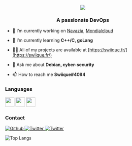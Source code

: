 
<p align="center">
  <img src="https://readme-typing-svg.herokuapp.com?color=%238AA6F7&size=30&lines=Hello%2C+I'm+Swiique;Stupid+French+Devops)">
</p>
<h3 align="center">A passionate DevOps</h3>

- 🔭 I’m currently working on [Navazia](https://navazia.fr),  [Mondialcloud](https://discord.gg/E7GyyVguKq)

- 🌱 I’m currently learning **C++/C, goLang**

- 👨‍💻 All of my projects are available at [https://swiique.fr/](https://swiique.fr/)

- 💬 Ask me about **Debian, cyber-security**

- 📫 How to reach me **Swiique#4094**




### Languages
<p align="left"> 

  <img height="30" src="https://img.shields.io/badge/Java-ED8B00?style=for-the-badge&logo=java&logoColor=white"><img height="30">
  <img height="30" src="  https://img.shields.io/badge/HTML/CSS/JS-F62B2B?style=for-the-badge&logo=javascript&logoColor=white"><img height="30">
  <img height="30" src="https://img.shields.io/badge/C++-1375A3?style=for-the-badge&logo=cpp&logoColor=white"><img height="30">


### Contact
<p>
  <a href="https://github.com/Swiizouille" target="_blank">
    <img alt="Github" src="https://img.shields.io/badge/GitHub-%2312100E.svg?&style=for-the-badge&logo=Github&logoColor=white" />
  </a> 
  <a href="https://twitter.com/Ministre_Swiizouille" target="_blank">
    <img alt="Twitter" src="https://img.shields.io/badge/twitter-%231DA1F2.svg?&style=for-the-badge&logo=twitter&logoColor=white" />
  </a> 
    <a href="https://discord.bio/Swiik" target="_blank">
    <img alt="Twitter" src="https://img.shields.io/badge/Discord-738ADB?style=for-the-badge" />
  </a> 
</p>


![Top Langs](https://github-readme-stats.vercel.app/api/top-langs/?username=Swiizouille&&show_icons=true&title_color=ffffff&icon_color=bb2acf&text_color=daf7dc&bg_color=151515)


